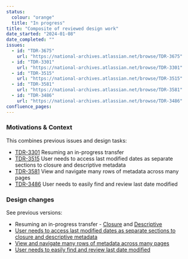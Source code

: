 ```yaml
---
status:
  colour: "orange"
  title: "In progress"
title: "Composite of reviewed design work"
date_started: "2024-01-08"
date_completed: ""
issues:
  - id: "TDR-3675"
    url: "https://national-archives.atlassian.net/browse/TDR-3675"
  - id: "TDR-3301"
    url: "https://national-archives.atlassian.net/browse/TDR-3301"
  - id: "TDR-3515"
    url: "https://national-archives.atlassian.net/browse/TDR-3515"
  - id: "TDR-3581"
    url: "https://national-archives.atlassian.net/browse/TDR-3581"
  - id: "TDR-3486"
    url: "https://national-archives.atlassian.net/browse/TDR-3486"
confluence_pages:
---
```


### Motivations & Context
This combines previous issues and design tasks:
- [TDR-3301](https://national-archives.atlassian.net/browse/TDR-3301) Resuming an in-progress transfer
- [TDR-3515](https://national-archives.atlassian.net/browse/TDR-3515TDR-3515) User needs to access last modified dates as separate sections to closure and descriptive metadata
- [TDR-3581](https://national-archives.atlassian.net/browse/TDR-3581) View and navigate many rows of metadata across many pages
- [TDR-3486](https://national-archives.atlassian.net/browse/TDR-3486) User needs to easily find and review last date modified

### Design changes

See previous versions:  
- Resuming an in-progress transfer - [Closure](/prototype-version/2) and [Descriptive](/prototype-version/3) 
- [User needs to access last modified dates as separate sections to closure and descriptive metadata ](/prototype-version/5)  
- [View and navigate many rows of metadata across many pages](/prototype-version/4)  
- [User needs to easily find and review last date modified](/prototype-version/6)  
